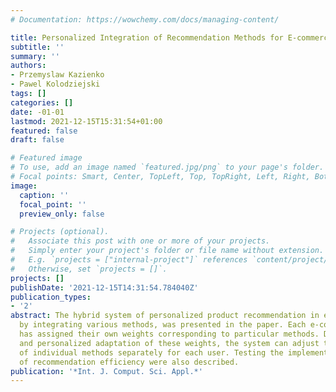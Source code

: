 ```yaml
---
# Documentation: https://wowchemy.com/docs/managing-content/

title: Personalized Integration of Recommendation Methods for E-commerce.
subtitle: ''
summary: ''
authors:
- Przemyslaw Kazienko
- Pawel Kolodziejski
tags: []
categories: []
date: -01-01
lastmod: 2021-12-15T15:31:54+01:00
featured: false
draft: false

# Featured image
# To use, add an image named `featured.jpg/png` to your page's folder.
# Focal points: Smart, Center, TopLeft, Top, TopRight, Left, Right, BottomLeft, Bottom, BottomRight.
image:
  caption: ''
  focal_point: ''
  preview_only: false

# Projects (optional).
#   Associate this post with one or more of your projects.
#   Simply enter your project's folder or file name without extension.
#   E.g. `projects = ["internal-project"]` references `content/project/deep-learning/index.md`.
#   Otherwise, set `projects = []`.
projects: []
publishDate: '2021-12-15T14:31:54.784040Z'
publication_types:
- '2'
abstract: The hybrid system of personalized product recommendation in e-commerce,
  by integrating various methods, was presented in the paper. Each e-commerce user
  has assigned their own weights corresponding to particular methods. Due to the permanent
  and personalized adaptation of these weights, the system can adjust the influence
  of individual methods separately for each user. Testing the implementation and evaluation
  of recommendation efficiency were also described.
publication: '*Int. J. Comput. Sci. Appl.*'
---
```

